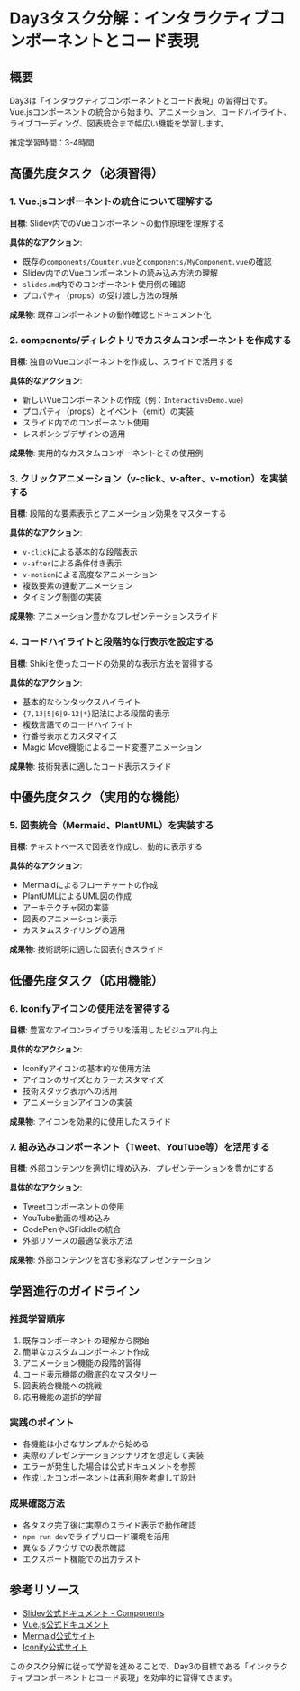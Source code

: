 # Day3タスク分解：インタラクティブコンポーネントとコード表現

## 概要
Day3は「インタラクティブコンポーネントとコード表現」の習得日です。Vue.jsコンポーネントの統合から始まり、アニメーション、コードハイライト、ライブコーディング、図表統合まで幅広い機能を学習します。

推定学習時間：3-4時間

## 高優先度タスク（必須習得）

### 1. Vue.jsコンポーネントの統合について理解する
**目標**: Slidev内でのVueコンポーネントの動作原理を理解する

**具体的なアクション**:
- 既存の`components/Counter.vue`と`components/MyComponent.vue`の確認
- Slidev内でのVueコンポーネントの読み込み方法の理解
- `slides.md`内でのコンポーネント使用例の確認
- プロパティ（props）の受け渡し方法の理解

**成果物**: 既存コンポーネントの動作確認とドキュメント化

### 2. components/ディレクトリでカスタムコンポーネントを作成する
**目標**: 独自のVueコンポーネントを作成し、スライドで活用する

**具体的なアクション**:
- 新しいVueコンポーネントの作成（例：`InteractiveDemo.vue`）
- プロパティ（props）とイベント（emit）の実装
- スライド内でのコンポーネント使用
- レスポンシブデザインの適用

**成果物**: 実用的なカスタムコンポーネントとその使用例

### 3. クリックアニメーション（v-click、v-after、v-motion）を実装する
**目標**: 段階的な要素表示とアニメーション効果をマスターする

**具体的なアクション**:
- `v-click`による基本的な段階表示
- `v-after`による条件付き表示
- `v-motion`による高度なアニメーション
- 複数要素の連動アニメーション
- タイミング制御の実装

**成果物**: アニメーション豊かなプレゼンテーションスライド

### 4. コードハイライトと段階的な行表示を設定する
**目標**: Shikiを使ったコードの効果的な表示方法を習得する

**具体的なアクション**:
- 基本的なシンタックスハイライト
- `{7,13|5|6|9-12|*}`記法による段階的表示
- 複数言語でのコードハイライト
- 行番号表示とカスタマイズ
- Magic Move機能によるコード変遷アニメーション

**成果物**: 技術発表に適したコード表示スライド

## 中優先度タスク（実用的な機能）

### 5. 図表統合（Mermaid、PlantUML）を実装する
**目標**: テキストベースで図表を作成し、動的に表示する

**具体的なアクション**:
- Mermaidによるフローチャートの作成
- PlantUMLによるUML図の作成
- アーキテクチャ図の実装
- 図表のアニメーション表示
- カスタムスタイリングの適用

**成果物**: 技術説明に適した図表付きスライド

## 低優先度タスク（応用機能）

### 6. Iconifyアイコンの使用法を習得する
**目標**: 豊富なアイコンライブラリを活用したビジュアル向上

**具体的なアクション**:
- Iconifyアイコンの基本的な使用方法
- アイコンのサイズとカラーカスタマイズ
- 技術スタック表示への活用
- アニメーションアイコンの実装

**成果物**: アイコンを効果的に使用したスライド

### 7. 組み込みコンポーネント（Tweet、YouTube等）を活用する
**目標**: 外部コンテンツを適切に埋め込み、プレゼンテーションを豊かにする

**具体的なアクション**:
- Tweetコンポーネントの使用
- YouTube動画の埋め込み
- CodePenやJSFiddleの統合
- 外部リソースの最適な表示方法

**成果物**: 外部コンテンツを含む多彩なプレゼンテーション

## 学習進行のガイドライン

### 推奨学習順序
1. 既存コンポーネントの理解から開始
2. 簡単なカスタムコンポーネント作成
3. アニメーション機能の段階的習得
4. コード表示機能の徹底的なマスタリー
5. 図表統合機能への挑戦
6. 応用機能の選択的学習

### 実践のポイント
- 各機能は小さなサンプルから始める
- 実際のプレゼンテーションシナリオを想定して実装
- エラーが発生した場合は公式ドキュメントを参照
- 作成したコンポーネントは再利用を考慮して設計

### 成果確認方法
- 各タスク完了後に実際のスライド表示で動作確認
- `npm run dev`でライブリロード環境を活用
- 異なるブラウザでの表示確認
- エクスポート機能での出力テスト

## 参考リソース
- [Slidev公式ドキュメント - Components](https://sli.dev/builtin/components.html)
- [Vue.js公式ドキュメント](https://v3.vuejs.org/)
- [Mermaid公式サイト](https://mermaid-js.github.io/mermaid/)
- [Iconify公式サイト](https://iconify.design/)

このタスク分解に従って学習を進めることで、Day3の目標である「インタラクティブコンポーネントとコード表現」を効率的に習得できます。